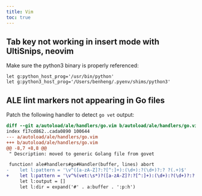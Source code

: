 ```yaml
---
title: Vim
toc: true
---
```

## Tab key not working in insert mode with UltiSnips, neovim

Make sure the python3 binary is properly referenced:

```
let g:python_host_prog='/usr/bin/python'
let g:python3_host_prog='/Users/benheng/.pyenv/shims/python3'
```

## ALE lint markers not appearing in Go files

Patch the following handler to detect `go vet` output:

```diff
diff --git a/autoload/ale/handlers/go.vim b/autoload/ale/handlers/go.vim
index f17cd862..cada0890 100644
--- a/autoload/ale/handlers/go.vim
+++ b/autoload/ale/handlers/go.vim
@@ -8,7 +8,8 @@
 " Description: moved to generic Golang file from govet

 function! ale#handlers#go#Handler(buffer, lines) abort
-    let l:pattern = '\v^([a-zA-Z]?:?[^:]+):(\d+):?(\d+)?:? ?(.+)$'
+    let l:pattern = '\v^%(vet:\s*)?([a-zA-Z]?:?[^:]+):(\d+):?(\d+)?:? ?(.+)$'
     let l:output = []
     let l:dir = expand('#' . a:buffer . ':p:h')
```